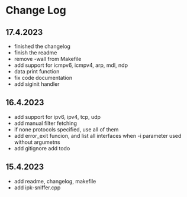 # **Change Log**
## **17.4.2023**
- finished the changelog
- finish the readme
- remove -wall from Makefile
- add support for icmpv6, icmpv4, arp, mdl, ndp
- data print function
- fix code documentation
- add siginit handler
## **16.4.2023**
- add support for ipv6, ipv4, tcp, udp
- add manual filter fetching
- if none protocols specified, use all of them
- add error_exit funcion, and list all interfaces when -i parameter used without argumetns
- add gitignore add todo
## **15.4.2023**
- add readme, changelog, makefile
- add ipk-sniffer.cpp